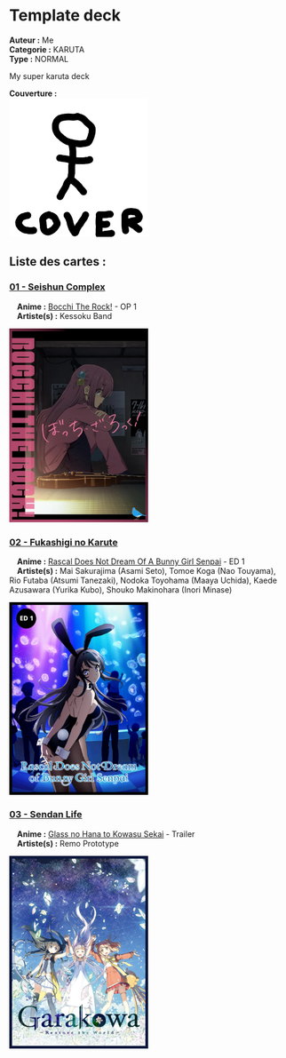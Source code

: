 # Template deck
**Auteur :** Me  
**Categorie :** KARUTA  
**Type :** NORMAL  

My super karuta deck  

**Couverture :**  
<img src="cover.png" alt="Image de couverture" width="250"/>  

## Liste des cartes :
### [01 - Seishun Complex](https://www.youtube.com/watch?v=dlSbEP4V-gI)
&emsp;**Anime :** [Bocchi The Rock!](https://anilist.co/anime/130003) - OP 1  
&emsp;**Artiste(s) :** Kessoku Band  

<img src="Visuals/BTR.png" alt="Bocchi The Rock! OP 1 Seishun Complex" width="250"/>  

### [02 - Fukashigi no Karute](https://www.youtube.com/watch?v=YjrSkBjDVEw)
&emsp;**Anime :** [Rascal Does Not Dream Of A Bunny Girl Senpai](https://anilist.co/anime/101291) - ED 1  
&emsp;**Artiste(s) :** Mai Sakurajima (Asami Seto), Tomoe Koga (Nao Touyama), Rio Futaba (Atsumi Tanezaki), Nodoka Toyohama (Maaya Uchida), Kaede Azusawara (Yurika Kubo), Shouko Makinohara (Inori Minase)  

<img src="Visuals/bunny_girl.png" alt="Rascal Does Not Dream Of A Bunny Girl Senpai ED 1 Fukashigi no Karute" width="250"/>  

### [03 - Sendan Life](https://www.youtube.com/watch?v=qu1fnhI65mk)
&emsp;**Anime :** [Glass no Hana to Kowasu Sekai](https://anilist.co/anime/21042) - Trailer  
&emsp;**Artiste(s) :** Remo Prototype  

<img src="Visuals/garakowa.png" alt="Glass no Hana to Kowasu Sekai Trailer Sendan Life" width="250"/>  

